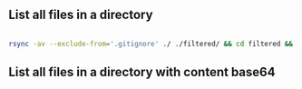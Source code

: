
## List all files in a directory

```bash

rsync -av --exclude-from='.gitignore' ./ ./filtered/ && cd filtered && tree > ../tree.txt && cd .. && cat tree.txt

```

## List all files in a directory with content base64

```bash

```
